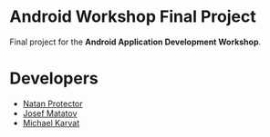# Android Workshop Final Project

Final project for the **Android Application Development Workshop**.

# Developers
- [Natan Protector](https://github.com/NatanProtector)
- [Josef Matatov](https://github.com/JoeMat18)
- [Michael Karvat](https://github.com/michaelkarvat)
